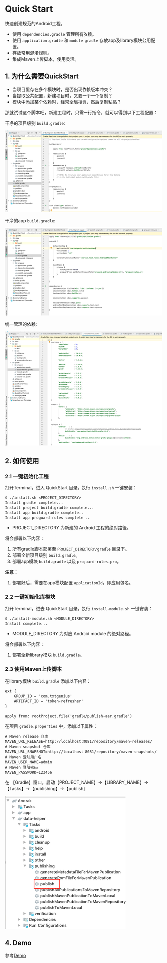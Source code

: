 # Quick Start

快速创建规范的Android工程。

* 使用 `dependencies.gradle` 管理所有依赖。
* 使用 `application.gradle` 和 `module.gradle`
  存放app及library模块公用配置。
* 存放常用混淆规则。
* 集成Maven上传脚本，使用灵活。

## 1. 为什么需要QuickStart
* 当项目里存在多个模块时，是否出现依赖版本冲突？
* 当提取公共配置，新建项目时，又要一个一个复制？
* 模块中添加某个依赖时，经常全局搜索，然后复制粘贴？

那就试试这个脚本吧，新建工程时，只需一行指令，就可以得到以下工程配置：

干净的项目级别 `build.gradle`:

![](image/ClearProjectGradle.png)

干净的app `build.gradle`:

![](image/ClearAppGradle.png)

统一管理的依赖:

![](image/ClearDependencies.png)

## 2. 如何使用

### 2.1 一键初始化工程
打开Terminal，进入 QuickStart 目录，执行 `install.sh` 一键安装：
```
$ ./install.sh <PROJECT_DIRECTORY>
Install gradle complete...
Install project build.gradle complete...
Install app build.gradle complete...
Install app proguard rules complete...
```
* PROJECT_DIRECTORY 为新建的 Android 工程的绝对路径。

将会部署以下内容：
1.  所有gradle脚本部署至 `PROJECT_DIRECTORY/gradle` 目录下。
2.  部署全新项目级别 `build.gradle`。
3.  部署app模块 `build.gradle` 以及 `proguard-rules.pro`。

**注意：**
1. 部署好后，需要在app模块配置 `applicationId`，即应用包名。

### 2.2 一键初始化库模块
打开Terminal，进去 QuickStart 目录，执行 `install-module.sh` 一键安装：
```
$ ./install-module.sh <MODULE_DIRECTORY>
Install complete...
```
* MODULE_DIRECTORY 为对应 Android module 的绝对路径。

将会部署以下内容：
1. 部署全新library模块 `build.gradle`。

### 2.3 使用Maven上传脚本
在library模块 `build.gradle` 添加以下内容：
```
ext {
    GROUP_ID = 'com.txtgenius'
    ARTIFACT_ID = 'token-refresher'
}

apply from: rootProject.file('gradle/publish-aar.gradle')
```

在项目 `gradle.properties` 中，添加以下属性：
```
# Maven release 仓库
MAVEN_URL_RELEASE=http://localhost:8081/repository/maven-releases/
# Maven snapshot 仓库
MAVEN_URL_SNAPSHOT=http://localhost:8081/repository/maven-snapshots/
# Maven 登陆用户名
MAVEN_USER_NAME=admin
# Maven 登陆密码
MAVEN_PASSWORD=123456
```

在
【Gradle】窗口，启动【PROJECT_NAME】->【LIBRARY_NAME】->【Tasks】->【publishing】->【publish】

![](image/DeployMavenPublishing.png)

## 4. Demo
参考[Demo](demo)